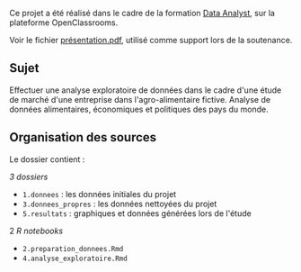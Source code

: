 Ce projet a été réalisé dans le cadre de la formation [Data Analyst](https://openclassrooms.com/fr/paths/65-data-analyst), sur la plateforme OpenClassrooms.

Voir le fichier [présentation.pdf](présentation.pdf), utilisé comme support lors de la soutenance.

## Sujet

Effectuer une analyse exploratoire de données dans le cadre d'une étude de marché d'une entreprise dans l'agro-alimentaire fictive. Analyse de données alimentaires, économiques et politiques des pays du monde. 

## Organisation des sources

Le dossier contient :

*3 dossiers*
- `1.donnees` : les données initiales du projet
- `3.donnees_propres` : les données nettoyées du projet 
- `5.resultats` : graphiques et données générées lors de l'étude
    
2 *R notebooks*
- `2.preparation_donnees.Rmd`
- `4.analyse_exploratoire.Rmd`
